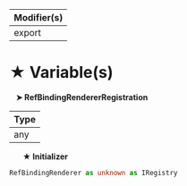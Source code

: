 | Modifier(s)                            |
|----------------------------------------|
| export |

# &#9733; Variable(s)

&nbsp;&nbsp; **&#10148; RefBindingRendererRegistration**

| Type                        |
|-----------------------------|
| any |

&nbsp;&nbsp;&nbsp;&nbsp;&nbsp; **&#9733; Initializer**

```ts
RefBindingRenderer as unknown as IRegistry
```
